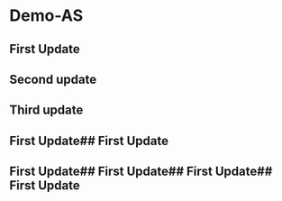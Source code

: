 # Demo-AS

## First Update

## Second update

## Third update

## First Update## First Update

## First Update## First Update## First Update## First Update
